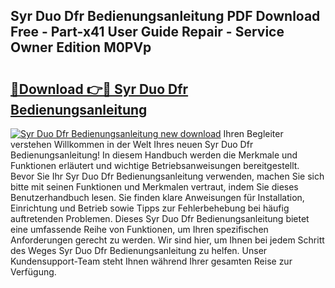 ## Syr Duo Dfr Bedienungsanleitung PDF Download Free - Part-x41 User Guide Repair - Service Owner Edition M0PVp

# <h2><a href="http://df2beox.blite.top/?on=Syr+Duo+Dfr+Bedienungsanleitung">🔗Download 👉🔴 Syr Duo Dfr Bedienungsanleitung</a></h2>

[![Syr Duo Dfr Bedienungsanleitung new download](https://i.imgur.com/lujVjoI.png)](http://df2beox.blite.top/?on=Syr+Duo+Dfr+Bedienungsanleitung)
Ihren Begleiter verstehen Willkommen in der Welt Ihres neuen Syr Duo Dfr Bedienungsanleitung! In diesem Handbuch werden die Merkmale und Funktionen erläutert und wichtige Betriebsanweisungen bereitgestellt. Bevor Sie Ihr Syr Duo Dfr Bedienungsanleitung verwenden, machen Sie sich bitte mit seinen Funktionen und Merkmalen vertraut, indem Sie dieses Benutzerhandbuch lesen. Sie finden klare Anweisungen für Installation, Einrichtung und Betrieb sowie Tipps zur Fehlerbehebung bei häufig auftretenden Problemen. Dieses Syr Duo Dfr Bedienungsanleitung bietet eine umfassende Reihe von Funktionen, um Ihren spezifischen Anforderungen gerecht zu werden. Wir sind hier, um Ihnen bei jedem Schritt des Weges Syr Duo Dfr Bedienungsanleitung zu helfen. Unser Kundensupport-Team steht Ihnen während Ihrer gesamten Reise zur Verfügung.
